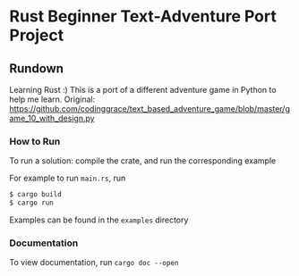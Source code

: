 # Rust Beginner Text-Adventure Port Project

## Rundown

Learning Rust :) This is a port of a different adventure game in Python to help me learn.
Original: https://github.com/codinggrace/text_based_adventure_game/blob/master/game_10_with_design.py

### How to Run

To run a solution: compile the crate, and run the corresponding example

For example to run `main.rs`, run
```bash
$ cargo build
$ cargo run
```

Examples can be found in the `examples` directory

### Documentation

To view documentation, run `cargo doc --open`
